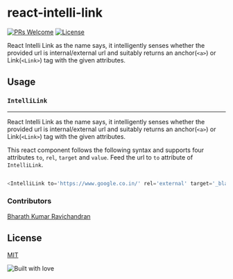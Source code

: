 # react-intelli-link

[![PRs Welcome](https://img.shields.io/badge/contributions-welcome-blue.svg)](CONTRIBUTING) [![License](https://img.shields.io/badge/license-MIT-brightgreen.svg)](LICENSE)

React Intelli Link as the name says, it intelligently senses whether the provided url is internal/external url and suitably returns an anchor(`<a>`) or Link(`<Link>`) tag with the given attributes.

## Usage

### `IntelliLink`
-----------------------------------------

React Intelli Link as the name says, it intelligently senses whether the provided url is internal/external url and suitably returns an anchor(`<a>`) or Link(`<Link>`) tag with the given attributes.

This react component follows the following syntax and supports four attributes `to`, `rel`, `target` and `value`.
Feed the url to `to` attribute of `IntelliLink`.

```javascript

<IntelliLink to='https://www.google.co.in/' rel='external' target='_blank' value='Google Search' />

```


### Contributors
[Bharath Kumar Ravichandran](https://github.com/BharathKumarRavichandran/)

## License
[MIT](LICENSE)

![Built with love](http://forthebadge.com/images/badges/built-with-love.svg)